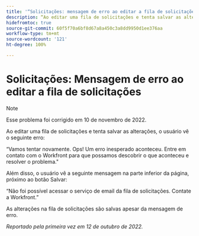 ```yaml
---
title: '“Solicitações: mensagem de erro ao editar a fila de solicitações”'
description: “Ao editar uma fila de solicitações e tenta salvar as alterações, o usuário vê um erro.”
hidefromtoc: true
source-git-commit: 60f5f70a6bf8d67a8a450c3a8dd9950d1ee376aa
workflow-type: tm+mt
source-wordcount: '121'
ht-degree: 100%

---
```



# Solicitações: Mensagem de erro ao editar a fila de solicitações

>[!NOTE]
>
>Esse problema foi corrigido em 10 de novembro de 2022.

Ao editar uma fila de solicitações e tenta salvar as alterações, o usuário vê o seguinte erro:

“Vamos tentar novamente. Ops! Um erro inesperado aconteceu. Entre em contato com o Workfront para que possamos descobrir o que aconteceu e resolver o problema.&quot;

Além disso, o usuário vê a seguinte mensagem na parte inferior da página, próximo ao botão Salvar:

“Não foi possível acessar o serviço de email da fila de solicitações. Contate a Workfront.”

As alterações na fila de solicitações são salvas apesar da mensagem de erro.

_Reportado pela primeira vez em 12 de outubro de 2022._

